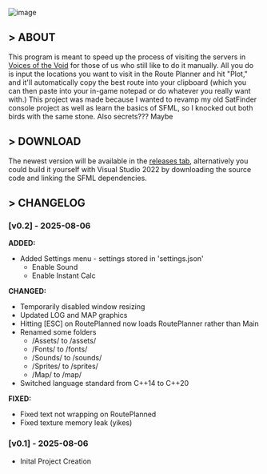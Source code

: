 ![image](https://i.imgur.com/3oJh118.png)

## > ABOUT

This program is meant to speed up the process of visiting the servers in [Voices of the Void](https://mrdrnose.itch.io/votv) for those of us who still like to do it manually. All you do is input the locations you want to visit in the Route Planner and hit "Plot," and it'll automatically copy the best route into your clipboard (which you can then paste into your in-game notepad or do whatever you really want with.) This project was made because I wanted to revamp my old SatFinder console project as well as learn the basics of SFML, so I knocked out both birds with the same stone. Also secrets??? Maybe

## > DOWNLOAD

The newest version will be available in the [releases tab](https://github.com/Harbor811/SatFinder-2/releases), alternatively you could build it yourself with Visual Studio 2022 by downloading the source code and linking the SFML dependencies.

## > CHANGELOG

### [v0.2] - 2025-08-06

**ADDED:**

- Added Settings menu - settings stored in 'settings.json'
	- Enable Sound
	- Enable Instant Calc

**CHANGED:**

- Temporarily disabled window resizing
- Updated LOG and MAP graphics
- Hitting [ESC] on RoutePlanned now loads RoutePlanner rather than Main
- Renamed some folders
	- /Assets/ to /assets/
	- /Fonts/ to /fonts/
	- /Sounds/ to /sounds/
	- /Sprites/ to /sprites/
	- /Map/ to /map/
- Switched language standard from C\+\+14 to C\+\+20
	
**FIXED:**

- Fixed text not wrapping on RoutePlanned
- Fixed texture memory leak (yikes)

### [v0.1] - 2025-08-06
- Inital Project Creation